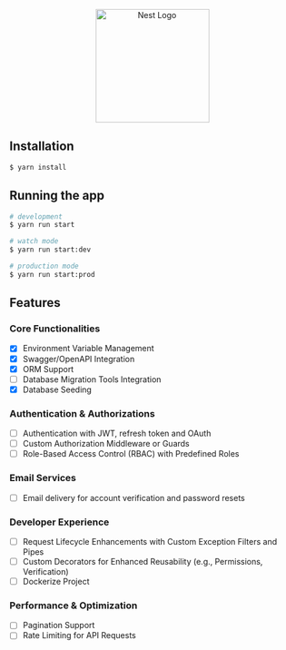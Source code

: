 <p align="center">
  <a href="http://nestjs.com/" target="blank"><img src="https://nestjs.com/img/logo-small.svg" width="200" alt="Nest Logo" /></a>
</p>

[circleci-image]: https://img.shields.io/circleci/build/github/nestjs/nest/master?token=abc123def456
[circleci-url]: https://circleci.com/gh/nestjs/nest

## Installation

```bash
$ yarn install
```

## Running the app

```bash
# development
$ yarn run start

# watch mode
$ yarn run start:dev

# production mode
$ yarn run start:prod
```

## Features

### Core Functionalities

- [x] Environment Variable Management
- [x] Swagger/OpenAPI Integration
- [x] ORM Support
- [ ] Database Migration Tools Integration
- [x] Database Seeding

### Authentication & Authorizations

- [ ] Authentication with JWT, refresh token and OAuth
- [ ] Custom Authorization Middleware or Guards
- [ ] Role-Based Access Control (RBAC) with Predefined Roles

### Email Services

- [ ] Email delivery for account verification and password resets

### Developer Experience

- [ ] Request Lifecycle Enhancements with Custom Exception Filters and Pipes
- [ ] Custom Decorators for Enhanced Reusability (e.g., Permissions, Verification)
- [ ] Dockerize Project

### Performance & Optimization

- [ ] Pagination Support
- [ ] Rate Limiting for API Requests
